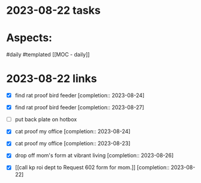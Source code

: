 
# 2023-08-22 tasks



# Aspects:
#daily #templated
[[MOC - daily]]

# 2023-08-22 links

- [x] find rat proof bird feeder  [completion:: 2023-08-24]
- [x] find rat proof bird feeder  [completion:: 2023-08-27]
- [ ] put back plate on hotbox
- [x] cat proof my office  [completion:: 2023-08-24]
- [x] cat proof my office  [completion:: 2023-08-23]
- [x] drop off mom's form at vibrant living  [completion:: 2023-08-26]
- [x] [[call kp roi dept to Request 602 form for mom.]]  [completion:: 2023-08-22]





